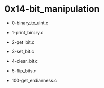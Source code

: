 # 0x14-bit\_manipulation

* 0-binary\_to\_uint.c

* 1-print\_binary.c

* 2-get\_bit.c

* 3-set\_bit.c

* 4-clear\_bit.c

* 5-flip\_bits.c

* 100-get\_endianness.c

